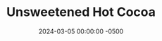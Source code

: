 ---
layout: post
title:  "Unsweetened Hot Cocoa"
date:   2024-03-05 00:00:00 -0500
categories:
- Recipes
- Drinks
permalink: /recipes/unsweetened-hot-cocoa
image: /assets/Food/Drinks/Unsw Cocoa/unsw-cocoa.jpg
ing: cocoa-ing
facts: cocoa-facts
Prep: 3
Rest: 
Cook: 2
Source1: https://eatteachlaughcraft.com/food/simple-sugar-free-hot-chocolate-recipe/
Source2: 
Description: This hot cocoa drink is fully unsweetened, and is simply just cocoa powder and cinnamon whisked into any simmering milk of choice. It's great for winter time, with rich chocolatey taste without all the sugar
Instructions: 
- In a mug, whisk the cocoa and cinnamon into a splash of milk (about 2 tbsp). Optionally, add some cinnamon, a small pinch of salt, or a dash of vanilla (or all 3). Whisk until fully combined, then add in the rest of the milk. This helps prevent clumping and allows for everything to be fully incorporated<br><br>

- Microwave on high for 1-2 minutes, or until desired temperature is reached
---